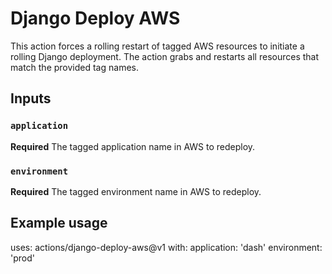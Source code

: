 # Django Deploy AWS

This action forces a rolling restart of tagged AWS resources to initiate a rolling Django deployment. The action grabs and restarts all resources that match the provided tag names.

## Inputs

### `application`

**Required** The tagged application name in AWS to redeploy.

### `environment`

**Required** The tagged environment name in AWS to redeploy.

## Example usage

uses: actions/django-deploy-aws@v1
with:
  application: 'dash'
  environment: 'prod'
